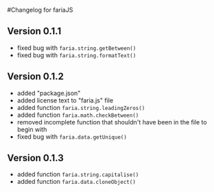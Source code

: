 #Changelog for fariaJS

## Version 0.1.1
 * fixed bug with `faria.string.getBetween()`
 * fixed bug with `faria.string.formatText()`

## Version 0.1.2
 * added "package.json"
 * added license text to "faria.js" file
 * added function `faria.string.leadingZeros()`
 * added function `faria.math.checkBetween()`
 * removed incomplete function that shouldn't have been in the file to begin with
 * fixed bug with `faria.data.getUnique()`

## Version 0.1.3
 * added function `faria.string.capitalise()`
 * added function `faria.data.cloneObject()`
